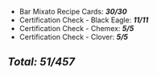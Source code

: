 - Bar Mixato Recipe Cards: ***30/30***
- Certification Check - Black Eagle: ***11/11***
- Certification Check - Chemex: ***5/5***
- Certification Check - Clover: ***5/5***

## ***Total: 51/457***